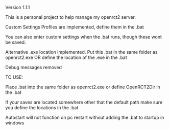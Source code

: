 Version 1.1.1

This is a personal project to help manage my openrct2 server.

Custom Settings Profiles are implemented, define them in the .bat

You can also enter custom settings when the .bat runs, though these wont be saved.

Alternative .exe location implemented. Put this .bat in the same folder as openrct2.exe OR define the location of the .exe in the .bat

Debug messages removed


TO USE: 

Place .bat into the same folder as openrct2.exe or define OpenRCT2Dir in the .bat

If your saves are located somewhere other that the default path make sure you define the locations in the .bat

Autostart will not function on pc restart without adding the .bat to startup in windows
